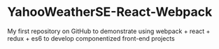 # YahooWeatherSE-React-Webpack
My first repository on GitHub to demonstrate using webpack + react + redux + es6 to develop componentized front-end projects
